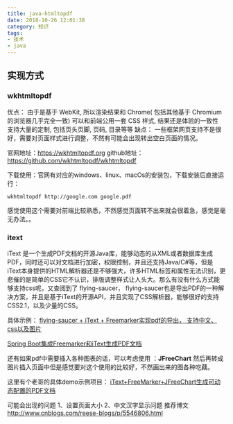 ```yaml
---
title: java-htmltopdf
date: 2018-10-26 12:01:38
category: 知识
tags: 
- 技术
- java 
---
```


<!--more-->

## 实现方式

### wkhtmltopdf
优点：
由于是基于 WebKit, 所以渲染结果和 Chrome( 包括其他基于 Chromium的浏览器几乎完全一致)
可以和前端公用一套 CSS 样式, 结果还是体验的一致性
支持大量的定制, 包括页头页脚, 页码, 目录等等
缺点：
一些框架网页支持不是很好，需要对页面样式进行调整，不然有可能会出现转出空白页面的情况。

官网地址：https://wkhtmltopdf.org
github地址：https://github.com/wkhtmltopdf/wkhtmltopdf

下载使用：官网有对应的windows、linux、macOs的安装包，下载安装后直接运行：

```
wkhtmltopdf http://google.com google.pdf
```

感觉使用这个需要对前端比较熟悉，不然感觉页面转不出来就会很着急，感觉是毫无办法。。


### itext

iText 是一个生成PDF文档的开源Java库，能够动态的从XML或者数据库生成PDF，同时还可以对文档进行加密，权限控制，并且还支持Java/C#等，但是iText本身提供的HTML解析器还是不够强大，许多HTML标签和属性无法识别，更悲催的是简单的CSS它不认识，排版调整样式让人头大。那么有没有什么方式能够支持css呢，又查阅到了 flying-saucer， flying-saucer也是导出PDF的一种解决方案，并且是基于iText的开源API，并且实现了CSS解析器，能够很好的支持CSS2.1，以及少量的CSS。

具体示例：
[flying-saucer + iText + Freemarker实现pdf的导出， 支持中文、css以及图片](https://www.cnblogs.com/youzhibing/p/7692366.html
)

[Spring Boot集成Freemarker和iText生成PDF文档](https://www.jianshu.com/p/069fcec0c8dd)

还有如果pdf中需要插入各种图表的话，可以考虑使用 ：**JFreeChart**
然后再转成图片插入页面中但是感觉要对这个使用的比较好，不然画出来的图各种吃藕。

这里有个老哥的具体demo示例项目：
[ iText+FreeMarker+JFreeChart生成可动态配置的PDF文档](https://github.com/superad/pdf-kit)

可能会出现的问题
1、设置页面大小
2、中文汉字显示问题
推荐博文 http://www.cnblogs.com/reese-blogs/p/5546806.html


